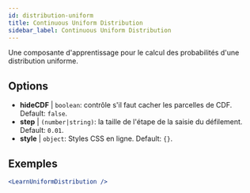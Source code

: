 ```yaml
---
id: distribution-uniform
title: Continuous Uniform Distribution
sidebar_label: Continuous Uniform Distribution
---
```


Une composante d'apprentissage pour le calcul des probabilités d'une distribution uniforme.

## Options

* __hideCDF__ | `boolean`: contrôle s'il faut cacher les parcelles de CDF. Default: `false`.
* __step__ | `(number|string)`: la taille de l'étape de la saisie du défilement. Default: `0.01`.
* __style__ | `object`: Styles CSS en ligne. Default: `{}`.


## Exemples

```jsx live
<LearnUniformDistribution />
```

